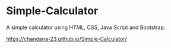 # Simple-Calculator
A simple calculator using HTML, CSS, Java Script and Bootstrap.


https://chandana-23.github.io/Simple-Calculator/
